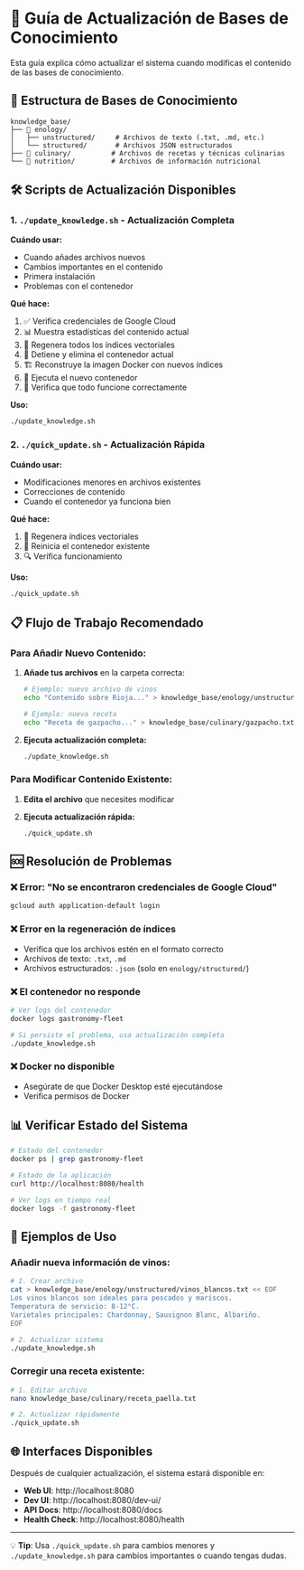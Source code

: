 # 🔄 Guía de Actualización de Bases de Conocimiento

Esta guía explica cómo actualizar el sistema cuando modificas el contenido de las bases de conocimiento.

## 📁 Estructura de Bases de Conocimiento

```
knowledge_base/
├── 🍷 enology/
│   ├── unstructured/     # Archivos de texto (.txt, .md, etc.)
│   └── structured/       # Archivos JSON estructurados
├── 🍳 culinary/          # Archivos de recetas y técnicas culinarias
└── 🥗 nutrition/         # Archivos de información nutricional
```

## 🛠️ Scripts de Actualización Disponibles

### 1. `./update_knowledge.sh` - **Actualización Completa**

**Cuándo usar:** 
- Cuando añades archivos nuevos
- Cambios importantes en el contenido
- Primera instalación
- Problemas con el contenedor

**Qué hace:**
1. ✅ Verifica credenciales de Google Cloud
2. 📊 Muestra estadísticas del contenido actual
3. 🧠 Regenera todos los índices vectoriales
4. 🛑 Detiene y elimina el contenedor actual
5. 🏗️ Reconstruye la imagen Docker con nuevos índices
6. 🚀 Ejecuta el nuevo contenedor
7. 🧪 Verifica que todo funcione correctamente

**Uso:**
```bash
./update_knowledge.sh
```

### 2. `./quick_update.sh` - **Actualización Rápida**

**Cuándo usar:**
- Modificaciones menores en archivos existentes
- Correcciones de contenido
- Cuando el contenedor ya funciona bien

**Qué hace:**
1. 🧠 Regenera índices vectoriales
2. 🔄 Reinicia el contenedor existente
3. 🔍 Verifica funcionamiento

**Uso:**
```bash
./quick_update.sh
```

## 📋 Flujo de Trabajo Recomendado

### Para Añadir Nuevo Contenido:

1. **Añade tus archivos** en la carpeta correcta:
   ```bash
   # Ejemplo: nuevo archivo de vinos
   echo "Contenido sobre Rioja..." > knowledge_base/enology/unstructured/vinos_rioja.txt
   
   # Ejemplo: nueva receta
   echo "Receta de gazpacho..." > knowledge_base/culinary/gazpacho.txt
   ```

2. **Ejecuta actualización completa:**
   ```bash
   ./update_knowledge.sh
   ```

### Para Modificar Contenido Existente:

1. **Edita el archivo** que necesites modificar

2. **Ejecuta actualización rápida:**
   ```bash
   ./quick_update.sh
   ```

## 🆘 Resolución de Problemas

### ❌ Error: "No se encontraron credenciales de Google Cloud"
```bash
gcloud auth application-default login
```

### ❌ Error en la regeneración de índices
- Verifica que los archivos estén en el formato correcto
- Archivos de texto: `.txt`, `.md`
- Archivos estructurados: `.json` (solo en `enology/structured/`)

### ❌ El contenedor no responde
```bash
# Ver logs del contenedor
docker logs gastronomy-fleet

# Si persiste el problema, usa actualización completa
./update_knowledge.sh
```

### ❌ Docker no disponible
- Asegúrate de que Docker Desktop esté ejecutándose
- Verifica permisos de Docker

## 📊 Verificar Estado del Sistema

```bash
# Estado del contenedor
docker ps | grep gastronomy-fleet

# Estado de la aplicación
curl http://localhost:8080/health

# Ver logs en tiempo real
docker logs -f gastronomy-fleet
```

## 🎯 Ejemplos de Uso

### Añadir nueva información de vinos:
```bash
# 1. Crear archivo
cat > knowledge_base/enology/unstructured/vinos_blancos.txt << EOF
Los vinos blancos son ideales para pescados y mariscos.
Temperatura de servicio: 8-12°C.
Varietales principales: Chardonnay, Sauvignon Blanc, Albariño.
EOF

# 2. Actualizar sistema
./update_knowledge.sh
```

### Corregir una receta existente:
```bash
# 1. Editar archivo
nano knowledge_base/culinary/receta_paella.txt

# 2. Actualizar rápidamente
./quick_update.sh
```

## 🌐 Interfaces Disponibles

Después de cualquier actualización, el sistema estará disponible en:

- **Web UI**: http://localhost:8080
- **Dev UI**: http://localhost:8080/dev-ui/
- **API Docs**: http://localhost:8080/docs
- **Health Check**: http://localhost:8080/health

---

💡 **Tip**: Usa `./quick_update.sh` para cambios menores y `./update_knowledge.sh` para cambios importantes o cuando tengas dudas. 